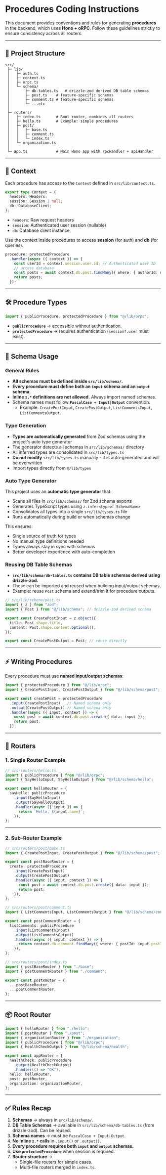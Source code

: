 # Procedures Coding Instructions

This document provides conventions and rules for generating **procedures** in the backend, which uses **Hono + oRPC**.
Follow these guidelines strictly to ensure consistency across all routers.

---

## 📂 Project Structure

```
src/
 ├─ lib/
 │   ├─ auth.ts
 │   ├─ context.ts
 │   ├─ orpc.ts
 │   └─ schema/
 │       ├─ db-tables.ts   # drizzle-zod derived DB table schemas
 │       ├─ post.ts    # feature-specific schemas
 │       ├─ comment.ts # feature-specific schemas
 │       └─ ...etc
 │
 ├─ routers/
 │   ├─ index.ts       # Root router, combines all routers
 │   ├─ hello.ts       # Example: simple procedures
 │   ├─ post/
 │   │   ├─ base.ts
 │   │   ├─ comment.ts
 │   │   └─ index.ts
 │   └─ organization.ts
 │
 └─ app.ts             # Main Hono app with rpcHandler + apiHandler
```

---

## 🧩 Context

Each procedure has access to the `Context` defined in `src/lib/context.ts`.

```ts
export type Context = {
  headers: Headers;
  session: Session | null;
  db: DatabaseClient;
};
```

- `headers`: Raw request headers
- `session`: Authenticated user session (nullable)
- `db`: Database client instance

Use the context inside procedures to access **session** (for auth) and **db** (for queries).

```ts
procedure: protectedProcedure
  .handler(async ({ context }) => {
    const userId = context.session.user.id; // Authenticated user ID
    // access database
    const posts = await context.db.post.findMany({ where: { authorId: userId } });
    return posts;
  });
```

---

## 🛠 Procedure Types

```ts
import { publicProcedure, protectedProcedure } from "@/lib/orpc";
```

- **`publicProcedure`** → accessible without authentication.
- **`protectedProcedure`** → requires authentication (`session?.user` must exist).

---

## 📑 Schema Usage

### General Rules

- **All schemas must be defined inside `src/lib/schema/`.**
- **Every procedure must define both an `input` schema and an `output` schema.**
- **Inline `z.*` definitions are not allowed.** Always import named schemas.
- Schema names must follow **`PascalCase + Input|Output`** convention.
  - Example: `CreatePostInput`, `CreatePostOutput`, `ListCommentsInput`, `ListCommentsOutput`.

### Type Generation

- **Types are automatically generated** from Zod schemas using the project's auto type generator
- The generator detects all schemas in `src/lib/schemas/` directory
- All inferred types are consolidated in `src/lib/types.ts`
- **Do not modify** `src/lib/types.ts` manually - it is auto-generated and will be overwritten
- Import types directly from `@/lib/types`

### Auto Type Generator

This project uses an **automatic type generator** that:
- Scans all files in `src/lib/schemas/` for Zod schema exports
- Generates TypeScript types using `z.infer<typeof SchemaName>`
- Consolidates all types into a single `src/lib/types.ts` file
- Runs automatically during build or when schemas change

This ensures:
- Single source of truth for types
- No manual type definitions needed
- Types always stay in sync with schemas
- Better developer experience with auto-completion

### Reusing DB Table Schemas

- **`src/lib/schema/db-tables.ts` contains DB table schemas derived using drizzle-zod.**
- These can be imported and reused when building input/output schemas.
- Example: reuse `Post` schema and extend/trim it for procedure outputs.

```ts
// src/lib/schema/post.ts
import { z } from "zod";
import { Post } from "@/lib/schema"; // drizzle-zod derived schema

export const CreatePostInput = z.object({
  title: Post.shape.title,
  content: Post.shape.content.optional(),
});

export const CreatePostOutput = Post; // reuse directly
```

---

## ⚡ Writing Procedures

Every procedure must use **named input/output schemas**:

```ts
import { protectedProcedure } from "@/lib/orpc";
import { CreatePostInput, CreatePostOutput } from "@/lib/schema/post";

export const createPost = protectedProcedure
  .input(CreatePostInput)   // Named schema only
  .output(CreatePostOutput) // Named schema only
  .handler(async ({ input, context }) => {
    const post = await context.db.post.create({ data: input });
    return post;
  });
```

---

## 📂 Routers

### 1. Single Router Example

```ts
// src/routers/hello.ts
import { publicProcedure } from "@/lib/orpc";
import { SayHelloInput, SayHelloOutput } from "@/lib/schema/hello";

export const helloRouter = {
  sayHello: publicProcedure
    .input(SayHelloInput)
    .output(SayHelloOutput)
    .handler(async ({ input }) => {
      return `Hello, ${input.name}`;
    }),
};
```

---

### 2. Sub-Router Example

```ts
// src/routers/post/base.ts
import { CreatePostInput, CreatePostOutput } from "@/lib/schema/post";

export const postBaseRouter = {
  create: protectedProcedure
    .input(CreatePostInput)
    .output(CreatePostOutput)
    .handler(async ({ input, context }) => {
      const post = await context.db.post.create({ data: input });
      return post;
    }),
};
```

```ts
// src/routers/post/comment.ts
import { ListCommentsInput, ListCommentsOutput } from "@/lib/schema/comment";

export const postCommentRouter = {
  listComments: publicProcedure
    .input(ListCommentsInput)
    .output(ListCommentsOutput)
    .handler(async ({ input, context }) => {
      return context.db.comment.findMany({ where: { postId: input.postId } });
    }),
};
```

```ts
// src/routers/post/index.ts
import { postBaseRouter } from "./base";
import { postCommentRouter } from "./comment";

export const postRouter = {
  ...postBaseRouter,
  ...postCommentRouter,
};
```

---

## 📦 Root Router

```ts
import { helloRouter } from "./hello";
import { postRouter } from "./post";
import { organizationRouter } from "./organization";
import { publicProcedure } from "@/lib/orpc";
import { HealthCheckOutput } from "@/lib/schema/health";

export const appRouter = {
  healthCheck: publicProcedure
    .output(HealthCheckOutput)
    .handler(() => "OK"),
  hello: helloRouter,
  post: postRouter,
  organization: organizationRouter,
};
```

---

## ✅ Rules Recap

1. **Schemas** → always in `src/lib/schema/`.
2. **DB Table Schemas** → available in `src/lib/schema/db-tables.ts` (from drizzle-zod). Can be reused.
3. **Schema names** → must be `PascalCase + Input|Output`.
4. **No inline `z.*` calls** in `.input()` or `.output()`.
5. **Every procedure requires both `input` and `output` schemas.**
6. **Use `protectedProcedure`** when session is required.
7. **Router structure** →
   - Single-file routers for simple cases.
   - Multi-file routers merged in `index.ts`.
